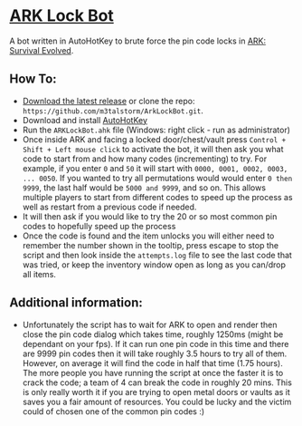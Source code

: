# [ARK Lock Bot](https://github.com/m3talstorm/ArkLockBot)

A bot written in AutoHotKey to brute force the pin code locks in [ARK: Survival Evolved](http://www.playark.com/).

## How To:

* [Download the latest release](https://github.com/m3talstorm/ArkLockBot/archive/master.zip) or clone the repo: `https://github.com/m3talstorm/ArkLockBot.git`.
* Download and install [AutoHotKey](http://ahkscript.org/download/ahk-install.exe)
* Run the `ARKLockBot.ahk` file (Windows: right click - run as administrator)
* Once inside ARK and facing a locked door/chest/vault press `Control + Shift + Left mouse click` to activate the bot, it will then ask you what code to start from and how many codes (incrementing) to try.
For example, if you enter `0` and `50` it will start with `0000, 0001, 0002, 0003, ... 0050`. If you wanted to try all permutations would would enter `0 then 9999`, the last half would be `5000 and 9999`, and so on.
This allows multiple players to start from different codes to speed up the process as well as restart from a previous code if needed.
* It will then ask if you would like to try the 20 or so most common pin codes to hopefully speed up the process
* Once the code is found and the item unlocks you will either need to remember the number shown in the tooltip, press escape to stop the script and then look inside the `attempts.log` file to see the
last code that was tried, or keep the inventory window open as long as you can/drop all items.


## Additional information:

* Unfortunately the script has to wait for ARK to open and render then close the pin code dialog which takes time, roughly 1250ms (might be dependant on your fps).
If it can run one pin code in this time and there are 9999 pin codes then it will take roughly 3.5 hours to try all of them. However, on average it will find the code in half that time (1.75 hours).
The more people you have running the script at once the faster it is to crack the code; a team of 4 can break the code in roughly 20 mins.
This is only really worth it if you are trying to open metal doors or vaults as it saves you a fair amount of resources. You could be lucky and the victim could of chosen one of the common  pin codes :)


